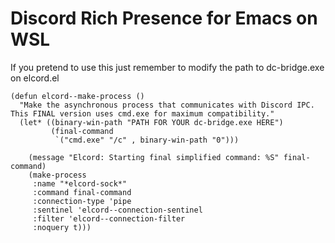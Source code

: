 # Discord Rich Presence for Emacs on WSL

If you pretend to use this just remember to modify the path to dc-bridge.exe on elcord.el

```elisp
(defun elcord--make-process ()
  "Make the asynchronous process that communicates with Discord IPC.
This FINAL version uses cmd.exe for maximum compatibility."
  (let* ((binary-win-path "PATH FOR YOUR dc-bridge.exe HERE")
         (final-command
          `("cmd.exe" "/c" , binary-win-path "0")))

    (message "Elcord: Starting final simplified command: %S" final-command)
    (make-process
     :name "*elcord-sock*"
     :command final-command
     :connection-type 'pipe
     :sentinel 'elcord--connection-sentinel
     :filter 'elcord--connection-filter
     :noquery t)))

```
